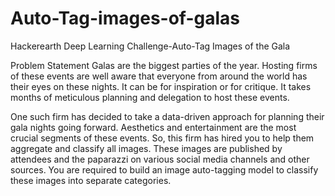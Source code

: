 # Auto-Tag-images-of-galas
Hackerearth Deep Learning Challenge-Auto-Tag Images of the Gala

Problem Statement
Galas are the biggest parties of the year. Hosting firms of these events are well aware that everyone from around the world has their eyes on these nights. It can be for inspiration or for critique. It takes months of meticulous planning and delegation to host these events.

One such firm has decided to take a data-driven approach for planning their gala nights going forward. Aesthetics and entertainment are the most crucial segments of these events. So, this firm has hired you to help them aggregate and classify all images. These images are published by attendees and the paparazzi on various social media channels and other sources. You are required to build an image auto-tagging model to classify these images into separate categories.
